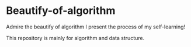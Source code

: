 # Beautify-of-algorithm
Admire the beautify of algorithm
I present the process of my self-learning!

This repository is mainly for algorithm and data structure.
